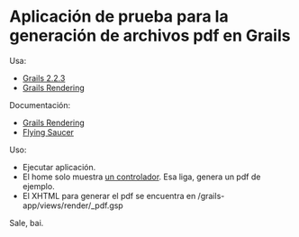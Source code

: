 Aplicación de prueba para la generación de archivos pdf en Grails
===========

Usa:

* [Grails 2.2.3](http://grails.org/download) 
* [Grails Rendering](http://grails.org/plugin/rendering)

Documentación:

* [Grails Rendering](http://gpc.github.io/grails-rendering/docs/manual/guide/single.html)
* [Flying Saucer](http://pigeonholdings.com/projects/flyingsaucer/R8/doc/guide/users-guide-R8.html)

Uso:

* Ejecutar aplicación.
* El home solo muestra [un controlador](http://localhost:8080/rendering/render/index). Esa liga, genera un pdf de ejemplo.
* El XHTML para generar el pdf se encuentra en /grails-app/views/render/_pdf.gsp

Sale, bai.